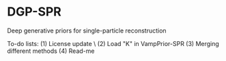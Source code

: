 # DGP-SPR
Deep generative priors for single-particle reconstruction


To-do lists:
(1) License update \\ 
(2) Load "K" in VampPrior-SPR
(3) Merging different methods
(4) Read-me
